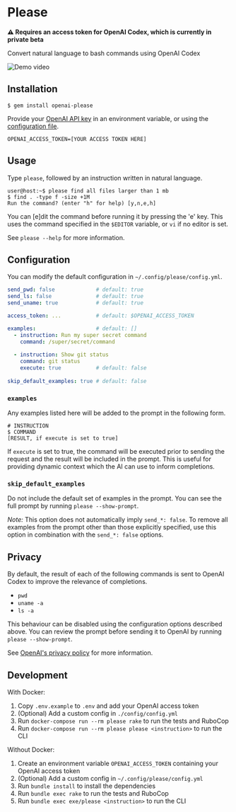 # Please

**⚠️ Requires an access token for OpenAI Codex, which is currently in private beta**

Convert natural language to bash commands using OpenAI Codex

![Demo video](https://user-images.githubusercontent.com/4272090/133416481-febce287-1c3b-4a10-ab3e-b7228d403d7a.gif)

## Installation

    $ gem install openai-please

Provide your [OpenAI API key](https://beta.openai.com/account/api-keys) in an environment variable, or using the [configuration file](#configuration).

```
OPENAI_ACCESS_TOKEN=[YOUR ACCESS TOKEN HERE]
```

## Usage

Type `please`, followed by an instruction written in natural language.

```shell
user@host:~$ please find all files larger than 1 mb
$ find . -type f -size +1M
Run the command? (enter "h" for help) [y,n,e,h]
```

You can [e]dit the command before running it by pressing the 'e' key. This uses the command specified in the `$EDITOR` variable, or `vi` if no editor is set.

See `please --help` for more information.

## Configuration

You can modify the default configuration in `~/.config/please/config.yml`.

```yaml
send_pwd: false             # default: true
send_ls: false              # default: true
send_uname: true            # default: true

access_token: ...           # default: $OPENAI_ACCESS_TOKEN

examples:                   # default: []
  - instruction: Run my super secret command
    command: /super/secret/command
    
  - instruction: Show git status
    command: git status
    execute: true           # default: false
    
skip_default_examples: true # default: false
```

### `examples`

Any examples listed here will be added to the prompt in the following form.

```
# INSTRUCTION
$ COMMAND
[RESULT, if execute is set to true]
```

If `execute` is set to true, the command will be executed prior to sending the request and the result will be included in the prompt. This is useful for providing dynamic context which the AI can use to inform completions.

### `skip_default_examples`

Do not include the default set of examples in the prompt. You can see the full prompt by running `please --show-prompt`. 

*Note:* This option does not automatically imply `send_*: false`. To remove all examples from the prompt other than those explicitly specified, use this option in combination with the `send_*: false` options.

## Privacy

By default, the result of each of the following commands is sent to OpenAI Codex to improve the relevance of completions.

- `pwd`
- `uname -a`
- `ls -a`

This behaviour can be disabled using the configuration options described above. You can review the prompt before sending it to OpenAI by running `please --show-prompt`. 

See [OpenAI's privacy policy](https://beta.openai.com/policies/privacy-policy) for more information.

## Development

With Docker:

1. Copy `.env.example` to `.env` and add your OpenAI access token
2. (Optional) Add a custom config in `./config/config.yml`
3. Run `docker-compose run --rm please rake` to run the tests and RuboCop
4. Run `docker-compose run --rm please please <instruction>` to run the CLI

Without Docker:

1. Create an environment variable `OPENAI_ACCESS_TOKEN` containing your OpenAI access token
2. (Optional) Add a custom config in `~/.config/please/config.yml`
3. Run `bundle install` to install the dependencies
4. Run `bundle exec rake` to run the tests and RuboCop
5. Run `bundle exec exe/please <instruction>` to run the CLI
